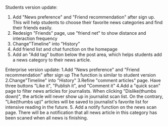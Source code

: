 Students version update:
1. Add "News preference" and "Friend recommendation" after sign up.
This will help students to choose their favorite news categories and find their friends easily.
2. Redesign "Friends" page, use "friend net" to show distance and interaction frequency
3. Change"Timeline" into "History"
4. Add friend list and chat function on the homepage
5. Add an "Add tag" button below the post area, which helps students add a news category to their news article.

Enterprise version update:
1.Add "News preference" and "Friend recommendation" after sign up
The function is similar to student version
2.Change"Timeline" into "History"
3.Refine "comment articles" page. Have three buttons "Like it", "Publish it", and "Comment it"
4.Add a "quick scan" page to filter news articles for journalists. When clicking "Dislike(thumbs down)", the article will never show up in journalist scan list. On the contrary, "Like(thumbs up)" articles will be saved to journalist's favorite list for intensive reading in the future.
5. Add a notify function on the news scan page. There will be a notification that all news article in this category has been scaned when all news is finishing.
